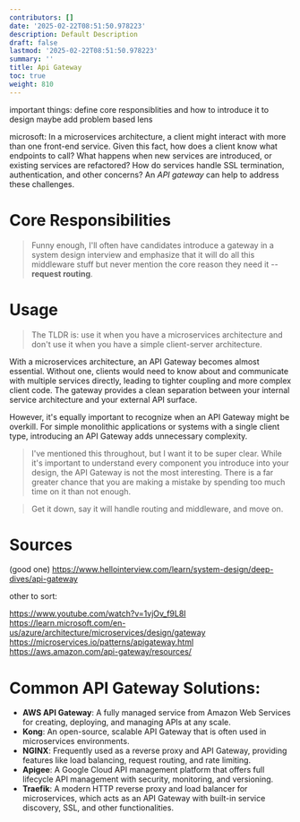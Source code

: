 ```yaml
---
contributors: []
date: '2025-02-22T08:51:50.978223'
description: Default Description
draft: false
lastmod: '2025-02-22T08:51:50.978223'
summary: ''
title: Api Gateway
toc: true
weight: 810
---
```



important things: define core responsiblities and how to introduce it to design
maybe add problem based lens


microsoft:
In a microservices architecture, a client might interact with more than one front-end service. Given this fact, how does a client know what endpoints to call? What happens when new services are introduced, or existing services are refactored? How do services handle SSL termination, authentication, and other concerns? An _API gateway_ can help to address these challenges.

# Core Responsibilities

> Funny enough, I'll often have candidates introduce a gateway in a system design interview and emphasize that it will do all this middleware stuff but never mention the core reason they need it -- **request routing**.

# Usage

> The TLDR is: use it when you have a microservices architecture and don't use it when you have a simple client-server architecture.

With a microservices architecture, an API Gateway becomes almost essential. Without one, clients would need to know about and communicate with multiple services directly, leading to tighter coupling and more complex client code. The gateway provides a clean separation between your internal service architecture and your external API surface.

However, it's equally important to recognize when an API Gateway might be overkill. For simple monolithic applications or systems with a single client type, introducing an API Gateway adds unnecessary complexity.

> I've mentioned this throughout, but I want it to be super clear. While it's important to understand every component you introduce into your design, the API Gateway is not the most interesting. There is a far greater chance that you are making a mistake by spending too much time on it than not enough.

> Get it down, say it will handle routing and middleware, and move on.


# Sources

(good one)
https://www.hellointerview.com/learn/system-design/deep-dives/api-gateway

other to sort:

https://www.youtube.com/watch?v=1vjOv_f9L8I
https://learn.microsoft.com/en-us/azure/architecture/microservices/design/gateway 
https://microservices.io/patterns/apigateway.html
https://aws.amazon.com/api-gateway/resources/

# Common API Gateway Solutions:

- **AWS API Gateway**: A fully managed service from Amazon Web Services for creating, deploying, and managing APIs at any scale.
- **Kong**: An open-source, scalable API Gateway that is often used in microservices environments.
- **NGINX**: Frequently used as a reverse proxy and API Gateway, providing features like load balancing, request routing, and rate limiting.
- **Apigee**: A Google Cloud API management platform that offers full lifecycle API management with security, monitoring, and versioning.
- **Traefik**: A modern HTTP reverse proxy and load balancer for microservices, which acts as an API Gateway with built-in service discovery, SSL, and other functionalities.

